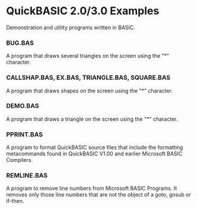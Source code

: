 # QuickBASIC 2.0/3.0 Examples
Demonstration and utility programs written in BASIC.

### BUG.BAS
A program that draws several triangles on the screen using the "*" character.

### CALLSHAP.BAS, EX.BAS, TRIANGLE.BAS, SQUARE.BAS
A program that draws shapes on the screen using the "*" character.

### DEMO.BAS
A program that draws a triangle on the screen using the "*" character.

### PPRINT.BAS
A program to format QuickBASIC source files that include the formatting metacommands found in QuickBASIC V1.00 and earlier Microsoft BASIC Compilers.

### REMLINE.BAS
A program to remove line numbers from Microsoft BASIC Programs. It removes only those line numbers that are not the object of a goto, gosub or if-then.

